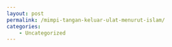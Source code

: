 ```yaml
---
layout: post
permalink: /mimpi-tangan-keluar-ulat-menurut-islam/
categories:
    - Uncategorized
---
```



